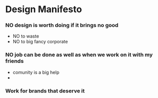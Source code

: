 # Design Manifesto

### NO design is worth doing if it brings no good
- NO to waste
- NO to big fancy corporate
### NO job can be done as well as when we work on it with my friends
- comunity is a big help
- 
### Work for brands that deserve it
